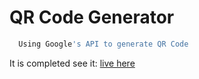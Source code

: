 # QR Code Generator

```javascript
  Using Google's API to generate QR Code

```
  It is completed see it: [live here](https://tcabrij.github.io/qr)
